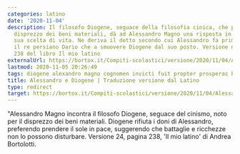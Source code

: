 ```yaml
---
categories: latino
date: '2020-11-04'
description: Il filosofo Diogene, seguace della filosofia cinica, che praticava il
  disprezzo dei beni materiali, dà ad Alessandro Magno una risposta in tono con la
  sua scelta di vita. Ne deriva il detto secondo cui Alessandro fa prima a vincere
  il re persiano Dario che a smuovere Diogene dal suo posto. Versione numero 24 pagina
  238 del libro Il mio latino
externalUrl: https://bortox.it/Compiti-scolastici/versione/2020/11/04/Alessandro-e-Diogene.html
lastmod: 2020-11-05 20:26:49
tags: diogene alexandro magno cognomen invicti fuit propter prosperas bellis victorias
title: Alessandro e Diogene | Traduzione versione dal Latino
type: redirect
target: https://bortox.it/Compiti-scolastici/versione/2020/11/04/Alessandro-e-Diogene.html
---
```

"Alessandro Magno incontra il filosofo Diogene, seguace del cinismo, noto per il disprezzo dei beni materiali. Diogene rifiuta i doni di Alessandro, preferendo prendere il sole in pace, suggerendo che battaglie e ricchezze non lo possono disturbare. Versione 24, pagina 238, 'Il mio latino' di Andrea Bortolotti.